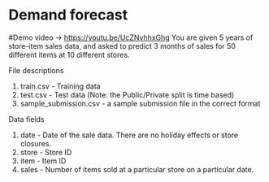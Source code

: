 # Demand forecast
#Demo video -> https://youtu.be/UcZNvhhxGhg
You are given 5 years of store-item sales data, and asked to
predict 3 months of sales for 50 different items at 10 different
stores.

File descriptions
1) train.csv - Training data
2) test.csv - Test data (Note: the Public/Private split is time based)
3) sample_submission.csv - a sample submission file in the correct format

Data fields
1) date - Date of the sale data. There are no holiday effects or
store closures.
2) store - Store ID
3) item - Item ID
4) sales - Number of items sold at a particular store on a
particular date.

